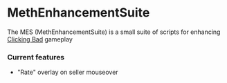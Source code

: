 MethEnhancementSuite
====================

The MES (MethEnhancementSuite) is a small suite of scripts for enhancing [Clicking Bad](http://clickingbad.nullism.com/) gameplay

### Current features
   - "Rate" overlay on seller mouseover
